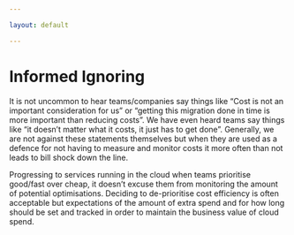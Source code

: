 ```yaml
---

layout: default

---
```


# Informed Ignoring

It is not uncommon to hear teams/companies say things like “Cost is not an important consideration for us” or “getting this migration done in time is more important than reducing costs”. We have even heard teams say things like “it doesn’t matter what it costs, it just has to get done”. Generally, we are not against these statements themselves but when they are used as a defence for not having to measure and monitor costs it more often than not leads to bill shock down the line.

Progressing to services running in the cloud when teams prioritise good/fast over cheap, it doesn’t excuse them from monitoring the amount of potential optimisations. Deciding to de-prioritise cost efficiency is often acceptable but expectations of the amount of extra spend and for how long should be set and tracked in order to maintain the business value of cloud spend.
